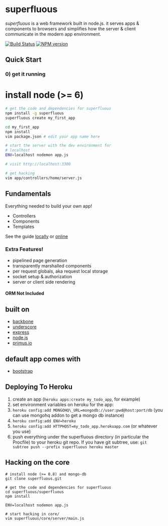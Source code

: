 superfluous
===========

*superfluous* is a web framework built in node.js. it serves apps & components
to browsers and simplifies how the server & client communicate in the modern
app environment.

[![Build Status](https://travis-ci.org/logicflower/superfluous.png)](https://travis-ci.org/logicflower/superfluous)
[![NPM version](https://badge.fury.io/js/superfluous.png)](http://badge.fury.io/js/superfluous)

## Quick Start

### 0) get it running

# install node (>= 6)

```bash
# get the code and dependencies for superfluous
npm install -g superfluous
superfluous create my_first_app

cd my_first_app
npm install
vim package.json # edit your app name here

# start the server with the dev environment for
# localhost
ENV=localhost nodemon app.js

# visit http://localhost:3300

# get hacking
vim app/controllers/home/server.js
```

## Fundamentals

Everything needed to build your own app!

* Controllers
* Components
* Templates

See the guide [locally](http://localhost:3300) or [online](http://superfluous.io)

### Extra Features!

* pipelined page generation
* transparently marshalled components
* per request globals, aka request local storage
* socket setup & authorization
* server or client side rendering

#### ORM Not Included

## built on

* [backbone](http://backbonejs.org)
* [underscore](http://underscorejs.org)
* [express](http://expressjs.com)
* [node.js](http://nodejs.org)
* [primus.io](http://primus.io)

## default app comes with

* [bootstrap](http://getbootstrap.com)

## Deploying To Heroku


1. create an app (`heroku apps:create my_todo_app`, for example)
2. set environment variables on heroku for the app:
  1. `heroku config:add MONGOHQ\_URL=mongodb://user:pwd@host:port/db` (you can use mongohq addon to get a mongo db instance)
  2. `heroku config:add ENV=heroku`
  3. `heroku config:add HTTPHOST=my_todo_app.herokuapp.com` (or whatever you use)
1. push everything under the superfluous directory (in particular the Procfile) to your heroku git repo. If you have git subtree, use: `git subtree push --prefix superfluous heroku master`

## Hacking on the core
    # install node (>= 0.8) and mongo-db
    git clone superfluous.git

    # get the code and dependencies for superfluous
    cd superfluous/superfluous
    npm install

    ENV=localhost nodemon app.js

    # start hacking in core/
    vim superfluous/core/server/main.js
